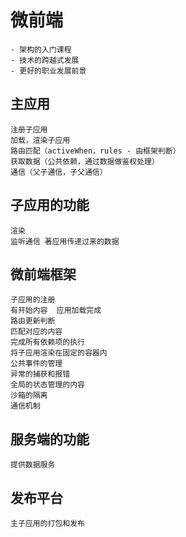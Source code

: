 # 微前端

    - 架构的入门课程
    - 技术的跨越式发展
    - 更好的职业发展前景

## 主应用

    注册子应用
    加载，渲染子应用
    路由匹配（activeWhen，rules - 由框架判断）
    获取数据（公共依赖，通过数据做鉴权处理）
    通信（父子通信，子父通信）

## 子应用的功能

    渲染
    监听通信 著应用传递过来的数据

## 微前端框架

    子应用的注册
    有开始内容  应用加载完成
    路由更新判断
    匹配对应的内容
    完成所有依赖项的执行
    将子应用渲染在固定的容器内
    公共事件的管理
    异常的捕获和报错
    全局的状态管理的内容
    沙箱的隔离
    通信机制

## 服务端的功能

    提供数据服务

## 发布平台

    主子应用的打包和发布

